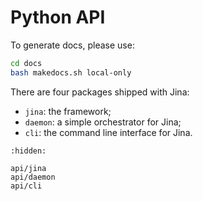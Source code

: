 # Python API

To generate docs, please use:

```bash
cd docs
bash makedocs.sh local-only
```

There are four packages shipped with Jina:

- `jina`: the framework;
- `daemon`: a simple orchestrator for Jina;
- `cli`: the command line interface for Jina.

```{toctree}
:hidden:

api/jina
api/daemon
api/cli
```